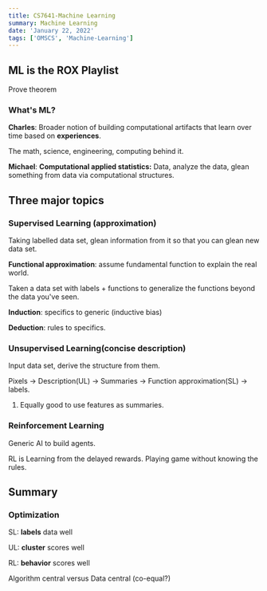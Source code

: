 ```yaml
---
title: CS7641-Machine Learning
summary: Machine Learning
date: 'January 22, 2022'
tags: ['OMSCS', 'Machine-Learning']
---
```


## ML is the ROX Playlist

Prove theorem

### What's ML?

**Charles**: Broader notion of building computational artifacts that learn over time based on **experiences**.

The math, science, engineering, computing behind it. 

**Michael**: **Computational applied statistics:**  Data, analyze the data, glean something from data via computational structures. 

## Three major topics

### Supervised Learning (approximation)

Taking labelled data set, glean information from it so that you can glean new data set.

**Functional approximation**: assume fundamental function to explain the real world.

Taken a data set with labels + functions to generalize the functions beyond the data you've seen.

**Induction**: specifics to generic (inductive bias)

**Deduction**: rules to specifics.

### Unsupervised Learning(concise description)

Input data set, derive the structure from them. 

Pixels -> Description(UL) -> Summaries -> Function approximation(SL) -> labels.

1. Equally good to use features as summaries.

### Reinforcement  Learning

Generic AI to build agents.

RL is Learning from the delayed rewards. Playing game without knowing the rules.

## Summary

### Optimization

SL: **labels** data well

UL: **cluster** scores well

RL: **behavior** scores well

Algorithm central versus Data central (co-equal?)

